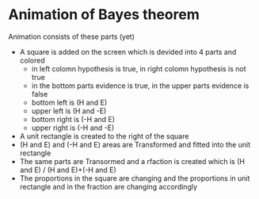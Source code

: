# Animation of Bayes theorem
Animation consists of these parts (yet)
- A square is added on the screen which is devided into 4 parts and colored
    - in left colomn hypothesis is true, in right colomn hypothesis is not true
    - in the bottom parts evidence is true, in the upper parts evidence is false
    - bottom left is (H and E)
    - upper left is (H and -E)
    - bottom right is (-H and E)
    - upper right is (-H and -E)
- A unit rectangle is created to the right of the square
- (H and E) and (-H and E) areas are Transformed and fitted into the unit rectangle
- The same parts are Transormed and a rfaction is created which is (H and E) / (H and E)+(-H and E)
- The proportions in the square are changing and the proportions in unit rectangle and in the fraction are changing accordingly